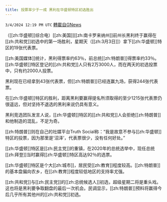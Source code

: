 ```yaml
---
title: 投票率少于一成 黑利在华盛顿特区初选胜出
---
```

`3/4/2024 12:19 PM UTC` [轉載自GNews](https://gnews.org/articles/2363678)

（[[zh:华盛顿]]综合电）[[zh:美国]][[zh:南卡罗来纳州]]前州长黑利终于赢得在[[zh:共和党]]初选中的第一场胜利，星期天（[[zh:3月3日]]）拿下[[zh:华盛顿]]特区的19张代表票。

[[zh:美国媒体]]统计，黑利得票率约63％，前总统[[zh:特朗普]]得票率约33％。[[zh:华盛顿]]特区登记的[[zh:共和党]]人只有2万3000人，而在两天的初选投票中，只有约2000人投票。

黑利现在已经拿到43张代表票，但[[zh:特朗普]]已经连赢九场，获得244张代表票。

在[[zh:华盛顿]]特区的胜利，距离黑利要赢得提名所须取得的至少1215张代表票仍很遥远，但对坚持不退选的黑利来说仍具有意义。

黑利竞选团队发言人说，[[zh:华盛顿]]特区的[[zh:共和党]]人会拒绝[[zh:特朗普]]和他制造的混乱，不足为奇。

[[zh:特朗普]]则在自己的社媒平台Truth Social称：“我是故意不参与[[zh:华盛顿]]特区的投票，因为那里是‘沼泽’，代表票很少，没有任何好处。”

[[zh:华盛顿]]特区是[[zh:民主党]]的重镇，在2020年的总统选举中，现任总统[[zh:拜登]]当时赢得[[zh:华盛顿]]特区高达92％的选票。

[[zh:华盛顿]]特区是个大[[zh:城市]]，居民受[[zh:教育]]程度较高。[[zh:特朗普]]的基本盘偏向农乡，在[[zh:教育]]程度较低地区的支持率尤强。

[[zh:共和党]]与[[zh:民主党]]的[[zh:总统候选人]]初选，超级星期二将是重头戏。这也将是黑利要争取翻盘的最后一次机会。民调显示，[[zh:特朗普]]预料将赢得今后几乎所有其他州的[[zh:共和党]]初选。
